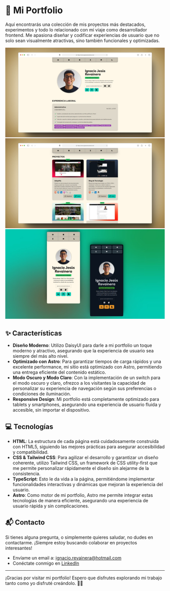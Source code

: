 # 📄 Mi Portfolio

Aquí encontrarás una colección de mis proyectos más destacados, experimentos y todo lo relacionado con mi viaje como desarrollador frontend. Me apasiona diseñar y codificar experiencias de usuario que no solo sean visualmente atractivas, sino también funcionales y optimizadas.

<img src="public/assets/readme/921_1x_shots_so.jpeg" alt="Vista de escritorio">
<img src="public/assets/readme/384_1x_shots_so.jpeg" alt="Vista de proyectos">
<img src="public/assets/readme/702_1x_shots_so.jpeg" alt="Vista desde teléfonos móviles">

## ✨ Características

-   **Diseño Moderno**: Utilizo DaisyUI para darle a mi portfolio un toque moderno y atractivo, asegurando que la experiencia de usuario sea siempre del más alto nivel.
-   **Optimizado con Astro**: Para garantizar tiempos de carga rápidos y una excelente performance, mi sitio está optimizado con Astro, permitiendo una entrega eficiente del contenido estático.
-   **Modo Oscuro y Modo Claro**: Con la implementación de un switch para el modo oscuro y claro, ofrezco a los visitantes la capacidad de personalizar su experiencia de navegación según sus preferencias o condiciones de iluminación.
-   **Responsive Design**: Mi portfolio está completamente optimizado para tablets y smartphones, asegurando una experiencia de usuario fluida y accesible, sin importar el dispositivo.

## 💻 Tecnologías

-   **HTML**: La estructura de cada página está cuidadosamente construida con HTML5, siguiendo las mejores prácticas para asegurar accesibilidad y compatibilidad.
-   **CSS & Tailwind CSS**: Para agilizar el desarrollo y garantizar un diseño coherente, utilizo Tailwind CSS, un framework de CSS utility-first que me permite personalizar rápidamente el diseño sin alejarme de la consistencia.
-   **TypeScript**: Esto le da vida a la página, permitiéndome implementar funcionalidades interactivas y dinámicas que mejoran la experiencia del usuario.
-   **Astro**: Como motor de mi portfolio, Astro me permite integrar estas tecnologías de manera eficiente, asegurando una experiencia de usuario rápida y sin complicaciones.

## 📬 Contacto

Si tienes alguna pregunta, o simplemente quieres saludar, no dudes en contactarme. ¡Siempre estoy buscando colaborar en proyectos interesantes!

-   Envíame un email a: [ignacio.revainera@hotmail.com](mailto:ignacio.revainera@hotmail.com)
-   Conéctate conmigo en [LinkedIn](https://www.linkedin.com/in/ignaciorevainera/)

---

¡Gracias por visitar mi portfolio! Espero que disfrutes explorando mi trabajo tanto como yo disfruté creándolo. 🚀🎨
